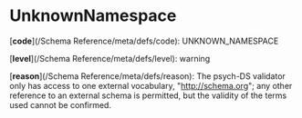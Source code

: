 # UnknownNamespace

[**code**](/Schema Reference/meta/defs/code): UNKNOWN_NAMESPACE

[**level**](/Schema Reference/meta/defs/level): warning

[**reason**](/Schema Reference/meta/defs/reason): The psych-DS validator only has access to one external vocabulary, "http://schema.org"; any other reference to an external schema is permitted, but the validity of the terms used cannot be confirmed.